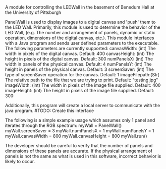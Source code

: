A module for controlling the LEDWall in the basement of Benedum Hall at the University of Pittsburgh

PanelWall is used to display images to a digital canvas and 'push' them
to the LED Wall. Primarily, this module is used to determine the behavior
of the LED Wall, (e.g. The number and arrangement of panels, dynamic or
static operation, dimensions of the digital canvas, etc.).
This module interfaces with a Java program and sends user defined parameters
to the executable. The following parameters are currently supported:
    canvasWidth:  (int) The width in pixels of the digital canvas. Default: 400
    canvasHeight: (int) The height in pixels of the digital canvas. Default: 300
    numPanelsX:   (int) The width in panels of the physical canvas. Default: 4
    numPanelsY:   (int) The height in panels of the physical canvas. Default: 3
    screenSaver:  (int) The type of screenSaver operation for the canvas. Default: 1
    imageFilepath:(Str) The relative path to the file that we are trying to print. Default: "testing.jpg"
    imageWidth:   (int) The width in pixels of the image file supplied. Default: 400
    imageHeight:  (int) The height in pixels of the image file supplied. Default: 300

Additionally, this program will create a local server to communicate with the java program.
#TODO: Create this interface

The following is a simple example usage which assumes only 1 panel and iterates through the RGB spectrum:
    myWall = PanelWall()
    myWall.screenSaver = 3
    myWall.numPanelsX = 1
    myWall.numPanelsY = 1
    myWall.canvasWidth = 800
    myWall.canvasHeight = 800
    myWall.run()
    
The developer should be careful to verify that the number of panels and
dimensions of these panels are accurate. If the physical arrangement of panels
is not the same as what is used in this software, incorrect behavior is likely
to occur.
